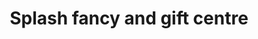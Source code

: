 ---
title: "Splash fancy and gift centre"
url: /vengara/splash-fancy-and-gift-centre/
shop: Andenken
---